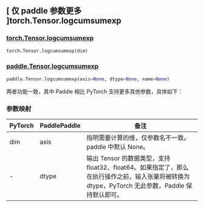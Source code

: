 ## [ 仅 paddle 参数更多 ]torch.Tensor.logcumsumexp

### [torch.Tensor.logcumsumexp](https://pytorch.org/docs/stable/generated/torch.Tensor.logcumsumexp.html?highlight=logcumsumexp#torch.Tensor.logcumsumexp)

```python
torch.Tensor.logcumsumexp(dim)
```

### [paddle.Tensor.logcumsumexp](https://www.paddlepaddle.org.cn/documentation/docs/zh/develop/api/paddle/logcumsumexp_cn.html#logcumsumexp)

```python
paddle.Tensor.logcumsumexp(axis=None, dtype=None, name=None)
```

两者功能一致，其中 Paddle 相比 PyTorch 支持更多其他参数，具体如下：

### 参数映射

| PyTorch | PaddlePaddle | 备注                                                                                                                                           |
| ------- | ------------ | ---------------------------------------------------------------------------------------------------------------------------------------------- |
| dim     | axis         | 指明需要计算的维，仅参数名不一致。 paddle 中默认 None。                                                                                          |
| -       | dtype        | 输出 Tensor 的数据类型，支持 float32、float64。如果指定了，那么在执行操作之前，输入张量将被转换为 dtype，PyTorch 无此参数，Paddle 保持默认即可。 |
